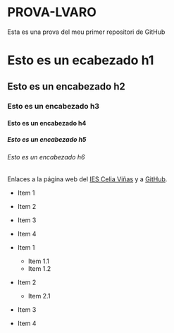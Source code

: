 # PROVA-LVARO
Esta es una prova del meu primer repositori de GitHub
# Esto es un ecabezado h1
## Esto es un encabezado h2
### Esto es un encabezado h3
#### Esto es un encabezado h4
##### Esto es un encabezado h5
###### Esto es un encabezado h6

Enlaces a la página web del [IES Celia Viñas][1] y a [GitHub][2].

[1]: https://iescelia.org
[2]: https://github.com  


* Item 1
* Item 2
* Item 3
* Item 4  
  
* Item 1
  * Item 1.1
  * Item 1.2
* Item 2
  * Item 2.1
* Item 3
* Item 4
